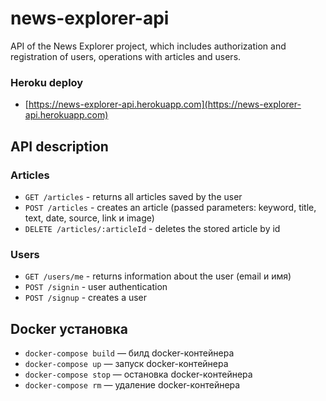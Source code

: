 # news-explorer-api

API of the News Explorer project, which includes authorization and registration of users, operations with articles and users.

### Heroku deploy

* [https://news-explorer-api.herokuapp.com](https://news-explorer-api.herokuapp.com)

## API description

### Articles
- `GET /articles` - returns all articles saved by the user
- `POST /articles` - creates an article (passed parameters: keyword, title, text, date, source, link и image)
- `DELETE /articles/:articleId` - deletes the stored article by id

### Users
- `GET /users/me` - returns information about the user (email и имя)
- `POST /signin` - user authentication
- `POST /signup` - creates a user

## Docker установка
- `docker-compose build` — билд docker-контейнера
- `docker-compose up` — запуск docker-контейнера
- `docker-compose stop` — остановка docker-контейнера
- `docker-compose rm` — удаление docker-контейнера
